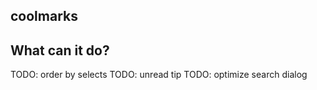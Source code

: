 ## coolmarks

## What can it do?

TODO: order by selects
TODO: unread tip
TODO: optimize search dialog

